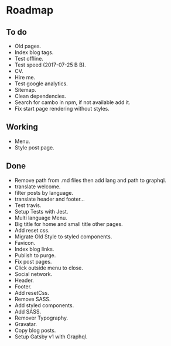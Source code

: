 # Roadmap

## To do
- Old pages.
- Index blog tags.
- Test offline.
- Test speed (2017-07-25 B B).
- CV.
- Hire me.
- Test google analytics.
- Sitemap.
- Clean dependencies.
- Search for cambo in npm, if not available add it.
- Fix start page rendering without styles.

## Working
- Menu.
- Style post page.

## Done
- Remove path from .md files then add lang and path to graphql.
- translate welcome.
- filter posts by language.
- translate header and footer...
- Test travis.
- Setup Tests with Jest.
- Multi language Menu.
- Big title for home and small title other pages.
- Add reset css.
- Migrate Old Style to styled components.
- Favicon.
- Index blog links.
- Publish to purge.
- Fix post pages.
- Click outside menu to close.
- Social network.
- Header.
- Footer.
- Add resetCss.
- Remove SASS.
- Add styled components.
- Add SASS.
- Remover Typography.
- Gravatar.
- Copy blog posts.
- Setup Gatsby v1 with Graphql.
